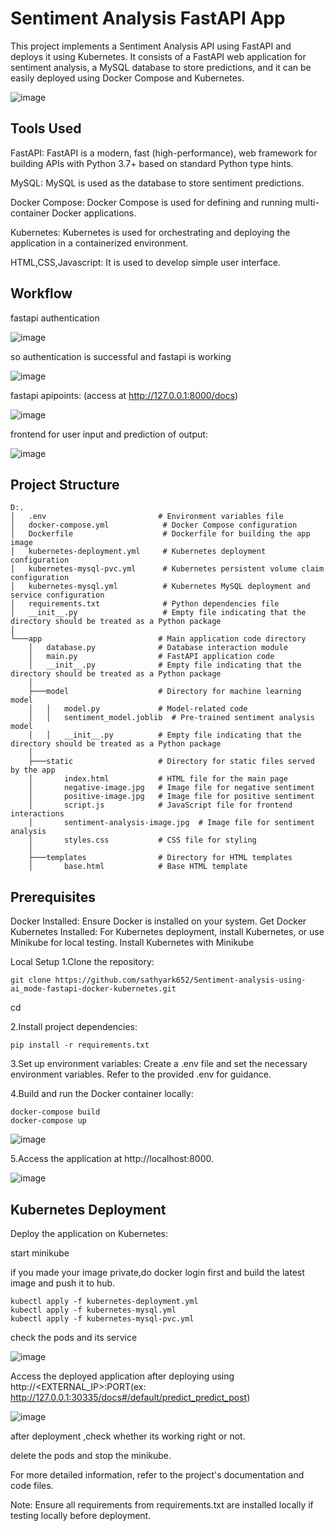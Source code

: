 # Sentiment Analysis FastAPI App
This project implements a Sentiment Analysis API using FastAPI and deploys it using Kubernetes. It consists of a FastAPI web application for sentiment analysis, a MySQL database to store predictions, and it can be easily deployed using Docker Compose and Kubernetes.

![image](https://github.com/sathyark652/Sentiment-analysis-using-ai_mode-fastapi-docker-kubernetes/assets/117423140/1f629774-d5a3-479c-88cb-231fd6174529)

## Tools Used

FastAPI: FastAPI is a modern, fast (high-performance), web framework for building APIs with Python 3.7+ based on standard Python type hints.

MySQL: MySQL is used as the database to store sentiment predictions.

Docker Compose: Docker Compose is used for defining and running multi-container Docker applications.

Kubernetes: Kubernetes is used for orchestrating and deploying the application in a containerized environment.

HTML,CSS,Javascript: It is used to develop simple user interface.

## Workflow

fastapi authentication

![image](https://github.com/sathyark652/Sentiment-analysis-using-ai_mode-fastapi-docker-kubernetes/assets/117423140/88a2cd1a-a8ab-4ecc-8e3b-ef7efb36eb96)

so authentication is successful and fastapi is working

![image](https://github.com/sathyark652/Sentiment-analysis-using-ai_mode-fastapi-docker-kubernetes/assets/117423140/942e3bce-9822-4162-8564-229ac0e9195f)

fastapi apipoints: (access at http://127.0.0.1:8000/docs)

![image](https://github.com/sathyark652/Sentiment-analysis-using-ai_mode-fastapi-docker-kubernetes/assets/117423140/f97530d6-fdf2-4ccd-995c-7d0e5a6602c7)

frontend for user input and prediction of output:

![image](https://github.com/sathyark652/Sentiment-analysis-using-ai_mode-fastapi-docker-kubernetes/assets/117423140/d1467c9d-4b8a-4ab8-a42b-fc8a19d08a87)


## Project Structure
```
D:.
│   .env                         # Environment variables file
│   docker-compose.yml            # Docker Compose configuration
│   Dockerfile                    # Dockerfile for building the app image
│   kubernetes-deployment.yml     # Kubernetes deployment configuration
│   kubernetes-mysql-pvc.yml      # Kubernetes persistent volume claim configuration
│   kubernetes-mysql.yml          # Kubernetes MySQL deployment and service configuration
│   requirements.txt              # Python dependencies file
│   __init__.py                   # Empty file indicating that the directory should be treated as a Python package
│
└───app                          # Main application code directory
    │   database.py              # Database interaction module
    │   main.py                  # FastAPI application code
    │   __init__.py              # Empty file indicating that the directory should be treated as a Python package
    │
    ├───model                    # Directory for machine learning model
    │   │   model.py             # Model-related code
    │   │   sentiment_model.joblib  # Pre-trained sentiment analysis model
    │   │   __init__.py          # Empty file indicating that the directory should be treated as a Python package
    │
    ├───static                   # Directory for static files served by the app
    │       index.html           # HTML file for the main page
    │       negative-image.jpg   # Image file for negative sentiment
    │       positive-image.jpg   # Image file for positive sentiment
    │       script.js            # JavaScript file for frontend interactions
    │       sentiment-analysis-image.jpg  # Image file for sentiment analysis
    │       styles.css           # CSS file for styling
    │
    ├───templates                # Directory for HTML templates
    │       base.html            # Base HTML template
```

## Prerequisites
Docker Installed: Ensure Docker is installed on your system. Get Docker
Kubernetes Installed: For Kubernetes deployment, install Kubernetes, or use Minikube for local testing. Install Kubernetes with Minikube

Local Setup
1.Clone the repository:
```
git clone https://github.com/sathyark652/Sentiment-analysis-using-ai_mode-fastapi-docker-kubernetes.git
```
cd <project-directory>

2.Install project dependencies:
```
pip install -r requirements.txt
```
3.Set up environment variables:
Create a .env file and set the necessary environment variables. Refer to the provided .env for guidance.

4.Build and run the Docker container locally:

```
docker-compose build
docker-compose up
```

![image](https://github.com/sathyark652/Sentiment-analysis-using-ai_mode-fastapi-docker-kubernetes/assets/117423140/3cb66c18-437f-4333-8877-40cca7b01bab)


5.Access the application at http://localhost:8000.


![image](https://github.com/sathyark652/Sentiment-analysis-using-ai_mode-fastapi-docker-kubernetes/assets/117423140/44b8733c-b3c4-48b5-ab9a-b43698b85d8d)


## Kubernetes Deployment
Deploy the application on Kubernetes:

start minikube 

if you made your image private,do docker login first and build the latest image and push it to hub.
```
kubectl apply -f kubernetes-deployment.yml
kubectl apply -f kubernetes-mysql.yml
kubectl apply -f kubernetes-mysql-pvc.yml
```
check the pods and its service 

![image](https://github.com/sathyark652/Sentiment-analysis-using-ai_mode-fastapi-docker-kubernetes/assets/117423140/7a17d0ed-5526-494e-b0f0-117e0555dd16)

Access the deployed application after deploying using http://<EXTERNAL_IP>:PORT(ex: http://127.0.0.1:30335/docs#/default/predict_predict_post)

![image](https://github.com/sathyark652/Sentiment-analysis-using-ai_mode-fastapi-docker-kubernetes/assets/117423140/500d2f94-478c-4c7e-9589-322130522d5e)

after deployment ,check whether its working right or not.

delete the pods and  stop the minikube.

For more detailed information, refer to the project's documentation and code files.

Note: Ensure all requirements from requirements.txt are installed locally if testing locally before deployment.


